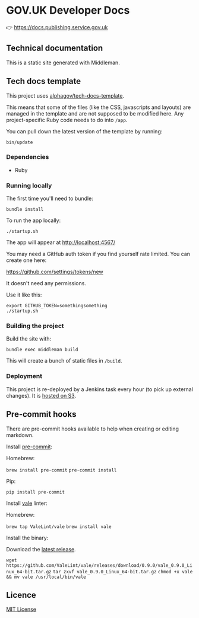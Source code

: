 # GOV.UK Developer Docs

👉 https://docs.publishing.service.gov.uk

## Technical documentation

This is a static site generated with Middleman.

## Tech docs template

This project uses [alphagov/tech-docs-template](https://github.com/alphagov/tech-docs-template).

This means that some of the files (like the CSS, javascripts and layouts) are
managed in the template and are not supposed to be modified here. Any project-specific
Ruby code needs to do into `/app`.

You can pull down the latest version of the template by running:

```
bin/update
```

### Dependencies

- Ruby

### Running locally

The first time you'll need to bundle:

```
bundle install
```

To run the app locally:

```
./startup.sh
```

The app will appear at [http://localhost:4567/](http://localhost:4567/)

You may need a GitHub auth token if you find yourself rate limited. You can create one here:

https://github.com/settings/tokens/new

It doesn't need any permissions.

Use it like this:

```
export GITHUB_TOKEN=somethingsomething
./startup.sh
```

### Building the project

Build the site with:

```
bundle exec middleman build
```

This will create a bunch of static files in `/build`.

### Deployment

This project is re-deployed by a Jenkins task every hour (to pick up external
changes). It is [hosted on S3][terraform].

## Pre-commit hooks

There are pre-commit hooks available to help when creating or editing markdown.

Install [pre-commit][]:

Homebrew:

`brew install pre-commit`
`pre-commit install`

Pip:

`pip install pre-commit`

Install [vale][] linter:

Homebrew:

`brew tap ValeLint/vale`
`brew install vale`

Install the binary:

Download the [latest release](https://github.com/valelint/vale/releases).

`wget https://github.com/ValeLint/vale/releases/download/0.9.0/vale_0.9.0_Linux_64-bit.tar.gz`
`tar zxvf vale_0.9.0_Linux_64-bit.tar.gz`
`chmod +x vale && mv vale /usr/local/bin/vale`

## Licence

[MIT License](LICENCE.md)

[terraform]: https://github.com/alphagov/govuk-terraform-provisioning/tree/master/projects/developer_docs/resources
[pre-commit]: https://github.com/pre-commit/pre-commit
[vale]: https://github.com/ValeLint/vale
